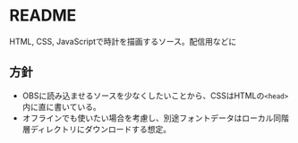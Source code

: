 # README

HTML, CSS, JavaScriptで時計を描画するソース。配信用などに

## 方針

- OBSに読み込ませるソースを少なくしたいことから、CSSはHTMLの`<head>`内に直に書いている。
- オフラインでも使いたい場合を考慮し、別途フォントデータはローカル同階層ディレクトリにダウンロードする想定。